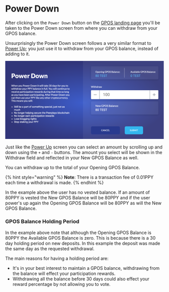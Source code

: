 # Power Down

After clicking on the `Power Down` button on the [GPOS landing page](gpos-landing-page.md) you'll be taken to the Power Down screen from where you can withdraw from your GPOS balance.

Unsurprisingly the Power Down screen follows a very similar format to [Power Up](power-up.md); you just use it to withdraw from your GPOS balance, instead of adding to it.

![](../../../.gitbook/assets/screen-shot-2020-02-12-at-2.47.05-pm.png)

Just like the [Power Up](power-up.md) screen you can select an amount by scrolling up and down using the `+` and `-` buttons. The amount you select will be shown in the Withdraw field and reflected in your New GPOS Balance as well.

You can withdraw up to the total of your Opening GPOS Balance.

{% hint style="warning" %}
**Note**: There is a transaction fee of 0.01PPY each time a withdrawal is made.
{% endhint %}

In the example above the user has no vested balance. If an amount of 80PPY is vested the New GPOS Balance will be 80PPY and if the user power's up again the Opening GPOS Balance will be 80PPY as will the New GPOS Balance.

### GPOS Balance Holding Period

In the example above note that although the Opening GPOS Balance is 80PPY the Available GPOS Balance is zero. This is because there is a 30 day holding period on new deposits. In this example  the deposit was made the same day as the requested withdrawal.

The main reasons for having a holding period are:

* It's in your best interest to maintain a GPOS balance, withdrawing from the balance will effect your participation rewards.
* Withdrawing all the balance before 30 days could also effect your reward percentage by not allowing you to vote.

